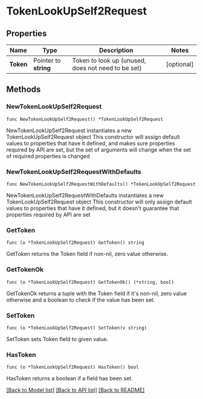 # TokenLookUpSelf2Request


## Properties

Name | Type | Description | Notes
------------ | ------------- | ------------- | -------------
**Token** | Pointer to **string** | Token to look up (unused, does not need to be set) | [optional] 



## Methods


### NewTokenLookUpSelf2Request

`func NewTokenLookUpSelf2Request() *TokenLookUpSelf2Request`

NewTokenLookUpSelf2Request instantiates a new TokenLookUpSelf2Request object
This constructor will assign default values to properties that have it defined,
and makes sure properties required by API are set, but the set of arguments
will change when the set of required properties is changed

### NewTokenLookUpSelf2RequestWithDefaults

`func NewTokenLookUpSelf2RequestWithDefaults() *TokenLookUpSelf2Request`

NewTokenLookUpSelf2RequestWithDefaults instantiates a new TokenLookUpSelf2Request object
This constructor will only assign default values to properties that have it defined,
but it doesn't guarantee that properties required by API are set


### GetToken

`func (o *TokenLookUpSelf2Request) GetToken() string`

GetToken returns the Token field if non-nil, zero value otherwise.

### GetTokenOk

`func (o *TokenLookUpSelf2Request) GetTokenOk() (*string, bool)`

GetTokenOk returns a tuple with the Token field if it's non-nil, zero value otherwise
and a boolean to check if the value has been set.

### SetToken

`func (o *TokenLookUpSelf2Request) SetToken(v string)`

SetToken sets Token field to given value.


### HasToken

`func (o *TokenLookUpSelf2Request) HasToken() bool`

HasToken returns a boolean if a field has been set.









[[Back to Model list]](../README.md#documentation-for-models) [[Back to API list]](../README.md#documentation-for-api-endpoints) [[Back to README]](../README.md)


